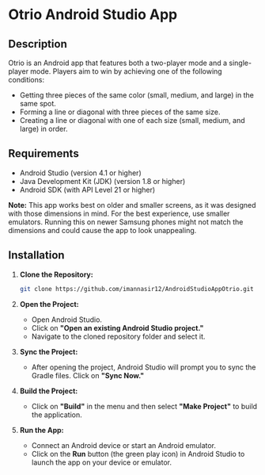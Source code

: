 # Otrio Android Studio App

## Description
Otrio is an Android app that features both a two-player mode and a single-player mode. Players aim to win by achieving one of the following conditions:
- Getting three pieces of the same color (small, medium, and large) in the same spot.
- Forming a line or diagonal with three pieces of the same size.
- Creating a line or diagonal with one of each size (small, medium, and large) in order.

## Requirements
- Android Studio (version 4.1 or higher)
- Java Development Kit (JDK) (version 1.8 or higher)
- Android SDK (with API Level 21 or higher)

**Note:** This app works best on older and smaller screens, as it was designed with those dimensions in mind. For the best experience, use smaller emulators. Running this on newer Samsung phones might not match the dimensions and could cause the app to look unappealing.

## Installation

1. **Clone the Repository:**
   ```bash
   git clone https://github.com/imannasir12/AndroidStudioAppOtrio.git

1. **Open the Project:**
   - Open Android Studio.
   - Click on **"Open an existing Android Studio project."**
   - Navigate to the cloned repository folder and select it.

2. **Sync the Project:**
   - After opening the project, Android Studio will prompt you to sync the Gradle files. Click on **"Sync Now."**

3. **Build the Project:**
   - Click on **"Build"** in the menu and then select **"Make Project"** to build the application.

4. **Run the App:**
   - Connect an Android device or start an Android emulator.
   - Click on the **Run** button (the green play icon) in Android Studio to launch the app on your device or emulator.
